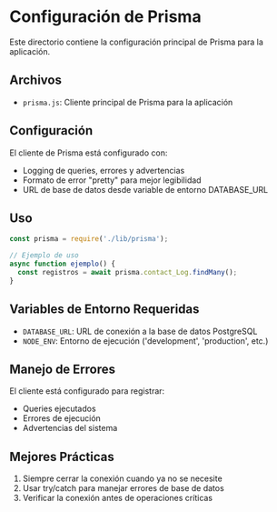# Configuración de Prisma

Este directorio contiene la configuración principal de Prisma para la aplicación.

## Archivos

- `prisma.js`: Cliente principal de Prisma para la aplicación

## Configuración

El cliente de Prisma está configurado con:

- Logging de queries, errores y advertencias
- Formato de error "pretty" para mejor legibilidad
- URL de base de datos desde variable de entorno DATABASE_URL

## Uso

```javascript
const prisma = require('./lib/prisma');

// Ejemplo de uso
async function ejemplo() {
  const registros = await prisma.contact_Log.findMany();
}
```

## Variables de Entorno Requeridas

- `DATABASE_URL`: URL de conexión a la base de datos PostgreSQL
- `NODE_ENV`: Entorno de ejecución ('development', 'production', etc.)

## Manejo de Errores

El cliente está configurado para registrar:
- Queries ejecutados
- Errores de ejecución
- Advertencias del sistema

## Mejores Prácticas

1. Siempre cerrar la conexión cuando ya no se necesite
2. Usar try/catch para manejar errores de base de datos
3. Verificar la conexión antes de operaciones críticas 